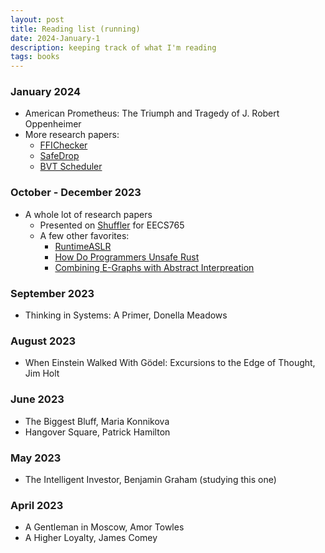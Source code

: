 ```yaml
---
layout: post
title: Reading list (running)
date: 2024-January-1
description: keeping track of what I'm reading
tags: books
---
```


### January 2024
- American Prometheus: The Triumph and Tragedy of J. Robert Oppenheimer
- More research papers:
    - [FFIChecker](https://zhuohua.me/assets/ESORICS2022-FFIChecker.pdf)
    - [SafeDrop](https://arxiv.org/abs/2103.15420)
    - [BVT Scheduler](https://rcs.uwaterloo.ca/papers/bvt.pdf)

### October - December 2023

- A whole lot of research papers
    - Presented on [Shuffler](https://www.usenix.org/system/files/conference/osdi16/osdi16-williams-king.pdf) for EECS765
    - A few other favorites:
        - [RuntimeASLR](http://wenkewww.gtisc.gatech.edu/papers/runtimeaslr-ndss16.pdf)
        - [How Do Programmers Unsafe Rust](https://dl.acm.org/doi/pdf/10.1145/3428204)
        - [Combining E-Graphs with Abstract Interpreation](https://arxiv.org/pdf/2205.14989.pdf)

### September 2023

- Thinking in Systems: A Primer, Donella Meadows

### August 2023

- When Einstein Walked With Gödel: Excursions to the Edge of Thought, Jim Holt

### June 2023

- The Biggest Bluff, Maria Konnikova
- Hangover Square, Patrick Hamilton

### May 2023

- The Intelligent Investor, Benjamin Graham (studying this one)

### April 2023

- A Gentleman in Moscow, Amor Towles
- A Higher Loyalty, James Comey